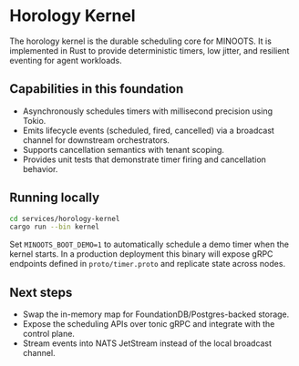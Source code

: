 # Horology Kernel

The horology kernel is the durable scheduling core for MINOOTS. It is implemented in Rust to provide deterministic timers,
low jitter, and resilient eventing for agent workloads.

## Capabilities in this foundation
- Asynchronously schedules timers with millisecond precision using Tokio.
- Emits lifecycle events (scheduled, fired, cancelled) via a broadcast channel for downstream orchestrators.
- Supports cancellation semantics with tenant scoping.
- Provides unit tests that demonstrate timer firing and cancellation behavior.

## Running locally
```bash
cd services/horology-kernel
cargo run --bin kernel
```

Set `MINOOTS_BOOT_DEMO=1` to automatically schedule a demo timer when the kernel starts. In a production deployment this binary
will expose gRPC endpoints defined in `proto/timer.proto` and replicate state across nodes.

## Next steps
- Swap the in-memory map for FoundationDB/Postgres-backed storage.
- Expose the scheduling APIs over tonic gRPC and integrate with the control plane.
- Stream events into NATS JetStream instead of the local broadcast channel.
